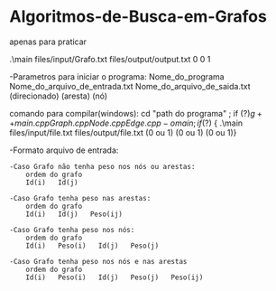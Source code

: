 # Algoritmos-de-Busca-em-Grafos
apenas para praticar

.\main files/input/Grafo.txt files/output/output.txt 0 0 1



-Parametros para iniciar o programa:
Nome_do_programa    Nome_do_arquivo_de_entrada.txt  Nome_do_arquivo_de_saida.txt (direcionado)   (aresta)    (nó)

comando para compilar(windows): cd "path do programa" ; if ($?) { g++ main.cpp Graph.cpp Node.cpp Edge.cpp -o main } ; if ($?) { .\main files/input/file.txt files/output/file.txt (0 ou 1) (0 ou 1) (0 ou 1)}


-Formato arquivo de entrada:

    -Caso Grafo não tenha peso nos nós ou arestas:
        ordem do grafo
        Id(i)   Id(j)

    -Caso Grafo tenha peso nas arestas:
        ordem do grafo
        Id(i)   Id(j)   Peso(ij)

    -Caso Grafo tenha peso nos nós:
        ordem do grafo
        Id(i)   Peso(i)   Id(j)   Peso(j)

    -Caso Grafo tenha peso nos nós e nas arestas
        ordem do grafo
        Id(i)   Peso(i)   Id(j)   Peso(j)   Peso(ij)
